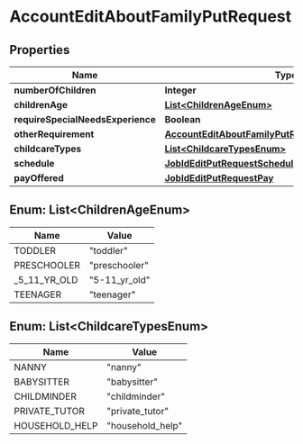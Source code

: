 

# AccountEditAboutFamilyPutRequest


## Properties

| Name | Type | Description | Notes |
|------------ | ------------- | ------------- | -------------|
|**numberOfChildren** | **Integer** |  |  |
|**childrenAge** | [**List&lt;ChildrenAgeEnum&gt;**](#List&lt;ChildrenAgeEnum&gt;) |  |  |
|**requireSpecialNeedsExperience** | **Boolean** |  |  [optional] |
|**otherRequirement** | [**AccountEditAboutFamilyPutRequestOtherRequirement**](AccountEditAboutFamilyPutRequestOtherRequirement.md) |  |  |
|**childcareTypes** | [**List&lt;ChildcareTypesEnum&gt;**](#List&lt;ChildcareTypesEnum&gt;) |  |  |
|**schedule** | [**JobIdEditPutRequestSchedule**](JobIdEditPutRequestSchedule.md) |  |  |
|**payOffered** | [**JobIdEditPutRequestPay**](JobIdEditPutRequestPay.md) |  |  |



## Enum: List&lt;ChildrenAgeEnum&gt;

| Name | Value |
|---- | -----|
| TODDLER | &quot;toddler&quot; |
| PRESCHOOLER | &quot;preschooler&quot; |
| _5_11_YR_OLD | &quot;5-11_yr_old&quot; |
| TEENAGER | &quot;teenager&quot; |



## Enum: List&lt;ChildcareTypesEnum&gt;

| Name | Value |
|---- | -----|
| NANNY | &quot;nanny&quot; |
| BABYSITTER | &quot;babysitter&quot; |
| CHILDMINDER | &quot;childminder&quot; |
| PRIVATE_TUTOR | &quot;private_tutor&quot; |
| HOUSEHOLD_HELP | &quot;household_help&quot; |



